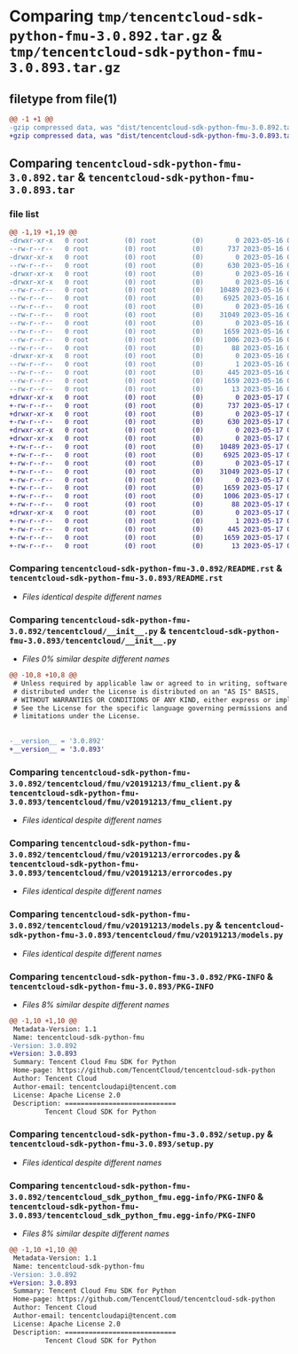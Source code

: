 # Comparing `tmp/tencentcloud-sdk-python-fmu-3.0.892.tar.gz` & `tmp/tencentcloud-sdk-python-fmu-3.0.893.tar.gz`

## filetype from file(1)

```diff
@@ -1 +1 @@
-gzip compressed data, was "dist/tencentcloud-sdk-python-fmu-3.0.892.tar", last modified: Tue May 16 00:37:02 2023, max compression
+gzip compressed data, was "dist/tencentcloud-sdk-python-fmu-3.0.893.tar", last modified: Wed May 17 03:31:39 2023, max compression
```

## Comparing `tencentcloud-sdk-python-fmu-3.0.892.tar` & `tencentcloud-sdk-python-fmu-3.0.893.tar`

### file list

```diff
@@ -1,19 +1,19 @@
-drwxr-xr-x   0 root         (0) root         (0)        0 2023-05-16 00:37:02.000000 tencentcloud-sdk-python-fmu-3.0.892/
--rw-r--r--   0 root         (0) root         (0)      737 2023-05-16 00:37:02.000000 tencentcloud-sdk-python-fmu-3.0.892/README.rst
-drwxr-xr-x   0 root         (0) root         (0)        0 2023-05-16 00:37:02.000000 tencentcloud-sdk-python-fmu-3.0.892/tencentcloud/
--rw-r--r--   0 root         (0) root         (0)      630 2023-05-16 00:37:02.000000 tencentcloud-sdk-python-fmu-3.0.892/tencentcloud/__init__.py
-drwxr-xr-x   0 root         (0) root         (0)        0 2023-05-16 00:37:02.000000 tencentcloud-sdk-python-fmu-3.0.892/tencentcloud/fmu/
-drwxr-xr-x   0 root         (0) root         (0)        0 2023-05-16 00:37:02.000000 tencentcloud-sdk-python-fmu-3.0.892/tencentcloud/fmu/v20191213/
--rw-r--r--   0 root         (0) root         (0)    10489 2023-05-16 00:37:02.000000 tencentcloud-sdk-python-fmu-3.0.892/tencentcloud/fmu/v20191213/fmu_client.py
--rw-r--r--   0 root         (0) root         (0)     6925 2023-05-16 00:37:02.000000 tencentcloud-sdk-python-fmu-3.0.892/tencentcloud/fmu/v20191213/errorcodes.py
--rw-r--r--   0 root         (0) root         (0)        0 2023-05-16 00:37:02.000000 tencentcloud-sdk-python-fmu-3.0.892/tencentcloud/fmu/v20191213/__init__.py
--rw-r--r--   0 root         (0) root         (0)    31049 2023-05-16 00:37:02.000000 tencentcloud-sdk-python-fmu-3.0.892/tencentcloud/fmu/v20191213/models.py
--rw-r--r--   0 root         (0) root         (0)        0 2023-05-16 00:37:02.000000 tencentcloud-sdk-python-fmu-3.0.892/tencentcloud/fmu/__init__.py
--rw-r--r--   0 root         (0) root         (0)     1659 2023-05-16 00:37:02.000000 tencentcloud-sdk-python-fmu-3.0.892/PKG-INFO
--rw-r--r--   0 root         (0) root         (0)     1006 2023-05-16 00:37:02.000000 tencentcloud-sdk-python-fmu-3.0.892/setup.py
--rw-r--r--   0 root         (0) root         (0)       88 2023-05-16 00:37:02.000000 tencentcloud-sdk-python-fmu-3.0.892/setup.cfg
-drwxr-xr-x   0 root         (0) root         (0)        0 2023-05-16 00:37:02.000000 tencentcloud-sdk-python-fmu-3.0.892/tencentcloud_sdk_python_fmu.egg-info/
--rw-r--r--   0 root         (0) root         (0)        1 2023-05-16 00:37:02.000000 tencentcloud-sdk-python-fmu-3.0.892/tencentcloud_sdk_python_fmu.egg-info/dependency_links.txt
--rw-r--r--   0 root         (0) root         (0)      445 2023-05-16 00:37:02.000000 tencentcloud-sdk-python-fmu-3.0.892/tencentcloud_sdk_python_fmu.egg-info/SOURCES.txt
--rw-r--r--   0 root         (0) root         (0)     1659 2023-05-16 00:37:02.000000 tencentcloud-sdk-python-fmu-3.0.892/tencentcloud_sdk_python_fmu.egg-info/PKG-INFO
--rw-r--r--   0 root         (0) root         (0)       13 2023-05-16 00:37:02.000000 tencentcloud-sdk-python-fmu-3.0.892/tencentcloud_sdk_python_fmu.egg-info/top_level.txt
+drwxr-xr-x   0 root         (0) root         (0)        0 2023-05-17 03:31:39.000000 tencentcloud-sdk-python-fmu-3.0.893/
+-rw-r--r--   0 root         (0) root         (0)      737 2023-05-17 03:31:38.000000 tencentcloud-sdk-python-fmu-3.0.893/README.rst
+drwxr-xr-x   0 root         (0) root         (0)        0 2023-05-17 03:31:39.000000 tencentcloud-sdk-python-fmu-3.0.893/tencentcloud/
+-rw-r--r--   0 root         (0) root         (0)      630 2023-05-17 03:31:38.000000 tencentcloud-sdk-python-fmu-3.0.893/tencentcloud/__init__.py
+drwxr-xr-x   0 root         (0) root         (0)        0 2023-05-17 03:31:39.000000 tencentcloud-sdk-python-fmu-3.0.893/tencentcloud/fmu/
+drwxr-xr-x   0 root         (0) root         (0)        0 2023-05-17 03:31:39.000000 tencentcloud-sdk-python-fmu-3.0.893/tencentcloud/fmu/v20191213/
+-rw-r--r--   0 root         (0) root         (0)    10489 2023-05-17 03:31:38.000000 tencentcloud-sdk-python-fmu-3.0.893/tencentcloud/fmu/v20191213/fmu_client.py
+-rw-r--r--   0 root         (0) root         (0)     6925 2023-05-17 03:31:38.000000 tencentcloud-sdk-python-fmu-3.0.893/tencentcloud/fmu/v20191213/errorcodes.py
+-rw-r--r--   0 root         (0) root         (0)        0 2023-05-17 03:31:38.000000 tencentcloud-sdk-python-fmu-3.0.893/tencentcloud/fmu/v20191213/__init__.py
+-rw-r--r--   0 root         (0) root         (0)    31049 2023-05-17 03:31:38.000000 tencentcloud-sdk-python-fmu-3.0.893/tencentcloud/fmu/v20191213/models.py
+-rw-r--r--   0 root         (0) root         (0)        0 2023-05-17 03:31:38.000000 tencentcloud-sdk-python-fmu-3.0.893/tencentcloud/fmu/__init__.py
+-rw-r--r--   0 root         (0) root         (0)     1659 2023-05-17 03:31:39.000000 tencentcloud-sdk-python-fmu-3.0.893/PKG-INFO
+-rw-r--r--   0 root         (0) root         (0)     1006 2023-05-17 03:31:38.000000 tencentcloud-sdk-python-fmu-3.0.893/setup.py
+-rw-r--r--   0 root         (0) root         (0)       88 2023-05-17 03:31:39.000000 tencentcloud-sdk-python-fmu-3.0.893/setup.cfg
+drwxr-xr-x   0 root         (0) root         (0)        0 2023-05-17 03:31:39.000000 tencentcloud-sdk-python-fmu-3.0.893/tencentcloud_sdk_python_fmu.egg-info/
+-rw-r--r--   0 root         (0) root         (0)        1 2023-05-17 03:31:39.000000 tencentcloud-sdk-python-fmu-3.0.893/tencentcloud_sdk_python_fmu.egg-info/dependency_links.txt
+-rw-r--r--   0 root         (0) root         (0)      445 2023-05-17 03:31:39.000000 tencentcloud-sdk-python-fmu-3.0.893/tencentcloud_sdk_python_fmu.egg-info/SOURCES.txt
+-rw-r--r--   0 root         (0) root         (0)     1659 2023-05-17 03:31:39.000000 tencentcloud-sdk-python-fmu-3.0.893/tencentcloud_sdk_python_fmu.egg-info/PKG-INFO
+-rw-r--r--   0 root         (0) root         (0)       13 2023-05-17 03:31:39.000000 tencentcloud-sdk-python-fmu-3.0.893/tencentcloud_sdk_python_fmu.egg-info/top_level.txt
```

### Comparing `tencentcloud-sdk-python-fmu-3.0.892/README.rst` & `tencentcloud-sdk-python-fmu-3.0.893/README.rst`

 * *Files identical despite different names*

### Comparing `tencentcloud-sdk-python-fmu-3.0.892/tencentcloud/__init__.py` & `tencentcloud-sdk-python-fmu-3.0.893/tencentcloud/__init__.py`

 * *Files 0% similar despite different names*

```diff
@@ -10,8 +10,8 @@
 # Unless required by applicable law or agreed to in writing, software
 # distributed under the License is distributed on an "AS IS" BASIS,
 # WITHOUT WARRANTIES OR CONDITIONS OF ANY KIND, either express or implied.
 # See the License for the specific language governing permissions and
 # limitations under the License.
 
 
-__version__ = '3.0.892'
+__version__ = '3.0.893'
```

### Comparing `tencentcloud-sdk-python-fmu-3.0.892/tencentcloud/fmu/v20191213/fmu_client.py` & `tencentcloud-sdk-python-fmu-3.0.893/tencentcloud/fmu/v20191213/fmu_client.py`

 * *Files identical despite different names*

### Comparing `tencentcloud-sdk-python-fmu-3.0.892/tencentcloud/fmu/v20191213/errorcodes.py` & `tencentcloud-sdk-python-fmu-3.0.893/tencentcloud/fmu/v20191213/errorcodes.py`

 * *Files identical despite different names*

### Comparing `tencentcloud-sdk-python-fmu-3.0.892/tencentcloud/fmu/v20191213/models.py` & `tencentcloud-sdk-python-fmu-3.0.893/tencentcloud/fmu/v20191213/models.py`

 * *Files identical despite different names*

### Comparing `tencentcloud-sdk-python-fmu-3.0.892/PKG-INFO` & `tencentcloud-sdk-python-fmu-3.0.893/PKG-INFO`

 * *Files 8% similar despite different names*

```diff
@@ -1,10 +1,10 @@
 Metadata-Version: 1.1
 Name: tencentcloud-sdk-python-fmu
-Version: 3.0.892
+Version: 3.0.893
 Summary: Tencent Cloud Fmu SDK for Python
 Home-page: https://github.com/TencentCloud/tencentcloud-sdk-python
 Author: Tencent Cloud
 Author-email: tencentcloudapi@tencent.com
 License: Apache License 2.0
 Description: ============================
         Tencent Cloud SDK for Python
```

### Comparing `tencentcloud-sdk-python-fmu-3.0.892/setup.py` & `tencentcloud-sdk-python-fmu-3.0.893/setup.py`

 * *Files identical despite different names*

### Comparing `tencentcloud-sdk-python-fmu-3.0.892/tencentcloud_sdk_python_fmu.egg-info/PKG-INFO` & `tencentcloud-sdk-python-fmu-3.0.893/tencentcloud_sdk_python_fmu.egg-info/PKG-INFO`

 * *Files 8% similar despite different names*

```diff
@@ -1,10 +1,10 @@
 Metadata-Version: 1.1
 Name: tencentcloud-sdk-python-fmu
-Version: 3.0.892
+Version: 3.0.893
 Summary: Tencent Cloud Fmu SDK for Python
 Home-page: https://github.com/TencentCloud/tencentcloud-sdk-python
 Author: Tencent Cloud
 Author-email: tencentcloudapi@tencent.com
 License: Apache License 2.0
 Description: ============================
         Tencent Cloud SDK for Python
```

